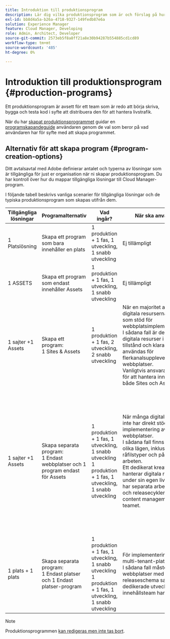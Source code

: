 ```yaml
---
title: Introduktion till produktionsprogram
description: Lär dig vilka produktionsprogram som är och förslag på hur du konfigurerar dem.
exl-id: bb8d4a5a-b26a-4718-9327-149fedb87e6a
solution: Experience Manager
feature: Cloud Manager, Developing
role: Admin, Architect, Developer
source-git-commit: 2573eb5f8a8ff21a8e30b94287b554885cd1cd89
workflow-type: tm+mt
source-wordcount: '485'
ht-degree: 0%

---
```



# Introduktion till produktionsprogram {#production-programs}

Ett produktionsprogram är avsett för ett team som är redo att börja skriva, bygga och testa kod i syfte att distribuera den för att hantera livstrafik.

När du har [skapat produktionsprogrammet](creating-production-programs.md) guidar en [programskapandeguide](using-the-wizard.md) användaren genom de val som beror på vad användaren har för syfte med att skapa programmet.

## Alternativ för att skapa program {#program-creation-options}

Ditt avtalsavtal med Adobe definierar antalet och typerna av lösningar som är tillgängliga för just er organisation när ni skapar produktionsprogram. Du har kontroll över hur du mappar tillgängliga lösningar till Cloud Manager-program.

I följande tabell beskrivs vanliga scenarier för tillgängliga lösningar och de typiska produktionsprogram som skapas utifrån dem.

| Tillgängliga lösningar | Programalternativ | Vad ingår? | När ska användas | Exempel |
|---------------------|-------------------------------------------------------------------------------|--------------------------------------------------------------------------------------------------------------------------|-------------------------------------------------------------------------------------------------------------------------------------------------------------------------------------------------------------------------------------------------------------------------------------------------------------------------------------------------|--------------------------------------------------------------------------------------------------------------------------------------------------------------------------------------------------------------------------------------------------------------------------------------------------------------------------------------------------------------------------------------------------------------------------------------------------------------------------|
| 1 Platslösning | Skapa ett program som bara innehåller en plats | 1 produktion + 1 fas, 1 utveckling, 1 snabb utveckling | Ej tillämpligt | Ej tillämpligt |
| 1 ASSETS | Skapa ett program som endast innehåller Assets | 1 produktion + 1 fas, 1 utveckling, 1 snabb utveckling | Ej tillämpligt | Ej tillämpligt |
| 1 sajter +1 Assets | Skapa ett program: <br>1 Sites &amp; Assets | 1 produktion + 1 fas, 2 utveckling, 2 snabb utveckling | När en majoritet av de digitala resurserna används som stöd för webbplatsimplementeringen.<br>I sådana fall är de flesta digitala resurser i ett färdigt tillstånd och klara att användas för flerkanalsupplevelser via webbplatser.<br>Vanligtvis ansvarar ett team för att hantera innehåll för både Sites och Assets. | Bilder som främst används för en webbplats.<br>En intern portal som byggts i AEM Sites distribuerar PDF. |
| 1 sajter +1 Assets | Skapa separata program:<br>1 Endast webbplatser och 1 program endast för Assets | 1 produktion + 1 fas, 1 utveckling, 1 snabb utveckling<br>1 produktion + 1 fas, 1 utveckling, 1 snabb utveckling | När många digitala resurser inte har direkt stöd för implementering av webbplatser.<br> I sådana fall finns resurser i olika lägen, inklusive råfilstyper och pågående arbeten.<br>Ett dedikerat kreativt team hanterar digitala resurser under sin egen livscykel och har separata arbetsflöden och releasecykler än Sites content management-teamet. | Raw-bilder från en fototagning lagras i Assets-programmet och endast ett fåtal används i Sites-implementeringen.<br>Ett stort antal filtyper i Creative Cloud, som Photoshop och Illustrator, hanteras i AEM Assets och genomgår ett eget arbetsflöde för godkännande innan en färdig resurs genereras.<br>Överväg att använda [Ansluten Assets](/help/assets/use-assets-across-connected-assets-instances.md#overview-of-connected-assets) i sådana fall. |
| 1 plats + 1 plats | Skapa separata program:<br>1 Endast platser och 1 Endast platser-program | 1 produktion + 1 fas, 1 utveckling, 1 snabb utveckling<br>1 produktion + 1 fas, 1 utveckling, 1 snabb utveckling | För implementeringar av multi-tenant-platser.<br>I sådana fall måste flera webbplatser med ett eget releaseschema samt dedikerade utvecklings- och innehållsteam hanteras. | Två varumärken med dedikerade webbplatser och separata utvecklingsteam |


>[!NOTE]
>
>Produktionsprogrammen [ kan redigeras men inte tas bort](editing-programs.md).
